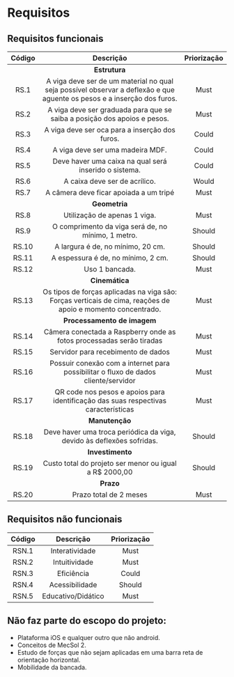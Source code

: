 # Requisitos


## Requisitos funcionais

|Código|Descrição|Priorização|
|:--:|:--:|:--:|
||**Estrutura**||
|RS.1|A viga deve ser de um material no qual seja possível observar a deflexão e que aguente os pesos e a inserção dos furos.|Must|
|RS.2|A viga deve ser graduada para que se saiba a posição dos apoios e pesos.|Must|
|RS.3|A viga deve ser oca para a inserção dos furos.|Could|
|RS.4|A viga deve ser uma madeira MDF.|Could|
|RS.5|Deve haver uma caixa na qual será inserido o sistema.|Could|
|RS.6|A caixa deve ser de acrílico.|Would|
|RS.7|A câmera deve ficar apoiada a um tripé|Must|
||**Geometria**||
|RS.8|Utilização de apenas 1 viga.|Must|
|RS.9|O comprimento da viga será de, no mínimo, 1 metro.|Should|
|RS.10|A largura é de, no mínimo, 20 cm.|Should|
|RS.11|A espessura é de, no mínimo, 2 cm.|Should|
|RS.12| Uso 1 bancada.|Must|
||**Cinemática**||
|RS.13|Os tipos de forças aplicadas na viga são: Forças verticais de cima, reações de apoio e momento concentrado.|Must|
||**Processamento de imagem**||
|RS.14|Câmera conectada a Raspberry onde as fotos processadas serão tiradas|Must|
|RS.15|Servidor para recebimento de dados|Must|
|RS.16|Possuir conexão com a internet para possibilitar o fluxo de dados cliente/servidor|Must|
|RS.17|QR code nos pesos e apoios para identificação das suas respectivas características |Must|
||**Manutenção**||
|RS.18|Deve haver uma troca periódica da viga, devido às deflexões sofridas.|Should|
||**Investimento**||
|RS.19|Custo total do projeto ser menor ou igual a R$ 2000,00|Should|
||**Prazo**||
|RS.20|Prazo total de 2 meses|Must|

## Requisitos não funcionais

|Código|Descrição|Priorização|
|:--:|:--:|:--:|
|RSN.1|Interatividade|Must|
|RSN.2|Intuitividade|Must|
|RSN.3|Eficiência|Could|
|RSN.4|Acessibilidade|Should|
|RSN.5|Educativo/Didático|Must|

## Não faz parte do escopo do projeto:
* Plataforma iOS e qualquer outro que não android.
* Conceitos de MecSol 2.
* Estudo de forças que não sejam aplicadas em uma barra reta de orientação  horizontal.
* Mobilidade da bancada.
